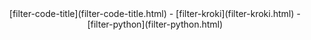 <center>
[filter-code-title](filter-code-title.html) -
[filter-kroki](filter-kroki.html) -
[filter-python](filter-python.html)
</center>
